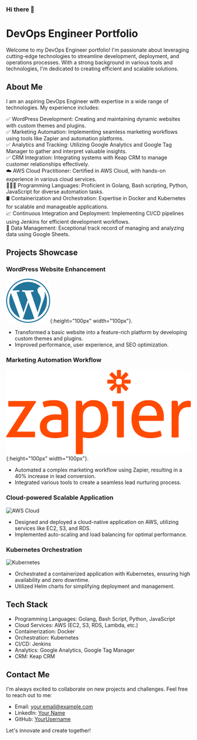 ### Hi there 👋

# DevOps Engineer Portfolio

Welcome to my DevOps Engineer portfolio! I'm passionate about leveraging cutting-edge technologies to streamline development, deployment, and operations processes. With a strong background in various tools and technologies, I'm dedicated to creating efficient and scalable solutions. 

## About Me

I am an aspiring DevOps Engineer with expertise in a wide range of technologies. My experience includes:<br/>

✅ WordPress Development: Creating and maintaining dynamic websites with custom themes and plugins.<br/>
✅ Marketing Automation: Implementing seamless marketing workflows using tools like Zapier and automation platforms.<br/>
✅ Analytics and Tracking: Utilizing Google Analytics and Google Tag Manager to gather and interpret valuable insights.<br/>
✅ CRM Integration: Integrating systems with Keap CRM to manage customer relationships effectively.<br/>
☁️ AWS Cloud Practitioner: Certified in AWS Cloud, with hands-on experience in various cloud services.<br/>
👨🏻‍💻 Programming Languages: Proficient in Golang, Bash scripting, Python, JavaScript for diverse automation tasks.<br/>
🛢️ Containerization and Orchestration: Expertise in Docker and Kubernetes for scalable and manageable applications.<br/>
📈 Continuous Integration and Deployment: Implementing CI/CD pipelines using Jenkins for efficient development workflows.<br/>
🔢 Data Management: Exceptional track record of managing and analyzing data using Google Sheets.<br/>
  
## Projects Showcase

### WordPress Website Enhancement
![WordPress](images/wordpress.png){:height="100px" width="100px"}.
- Transformed a basic website into a feature-rich platform by developing custom themes and plugins.
- Improved performance, user experience, and SEO optimization.

### Marketing Automation Workflow
![Zapier](images/zapier.png){:height="100px" width="100px"}.
- Automated a complex marketing workflow using Zapier, resulting in a 40% increase in lead conversion.
- Integrated various tools to create a seamless lead nurturing process.

### Cloud-powered Scalable Application
![AWS Cloud](images/aws-cloud.png)
- Designed and deployed a cloud-native application on AWS, utilizing services like EC2, S3, and RDS.
- Implemented auto-scaling and load balancing for optimal performance.

### Kubernetes Orchestration
![Kubernetes](images/kubernetes.png)
- Orchestrated a containerized application with Kubernetes, ensuring high availability and zero downtime.
- Utilized Helm charts for simplifying deployment and management.

## Tech Stack

- Programming Languages: Golang, Bash Script, Python, JavaScript
- Cloud Services: AWS (EC2, S3, RDS, Lambda, etc.)
- Containerization: Docker
- Orchestration: Kubernetes
- CI/CD: Jenkins
- Analytics: Google Analytics, Google Tag Manager
- CRM: Keap CRM

## Contact Me

I'm always excited to collaborate on new projects and challenges. Feel free to reach out to me:

- Email: [your.email@example.com](mailto:your.email@example.com)
- LinkedIn: [Your Name](https://www.linkedin.com/in/yourname)
- GitHub: [YourUsername](https://github.com/yourusername)

Let's innovate and create together!